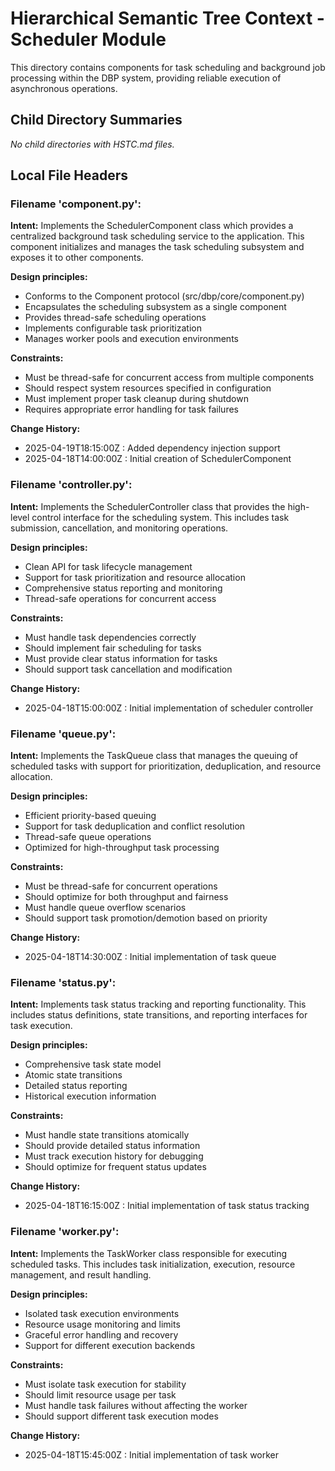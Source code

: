 # Hierarchical Semantic Tree Context - Scheduler Module

This directory contains components for task scheduling and background job processing within the DBP system, providing reliable execution of asynchronous operations.

## Child Directory Summaries
*No child directories with HSTC.md files.*

## Local File Headers

### Filename 'component.py':
**Intent:** Implements the SchedulerComponent class which provides a centralized background task scheduling service to the application. This component initializes and manages the task scheduling subsystem and exposes it to other components.

**Design principles:**
- Conforms to the Component protocol (src/dbp/core/component.py)
- Encapsulates the scheduling subsystem as a single component
- Provides thread-safe scheduling operations
- Implements configurable task prioritization
- Manages worker pools and execution environments

**Constraints:**
- Must be thread-safe for concurrent access from multiple components
- Should respect system resources specified in configuration
- Must implement proper task cleanup during shutdown
- Requires appropriate error handling for task failures

**Change History:**
- 2025-04-19T18:15:00Z : Added dependency injection support
- 2025-04-18T14:00:00Z : Initial creation of SchedulerComponent

### Filename 'controller.py':
**Intent:** Implements the SchedulerController class that provides the high-level control interface for the scheduling system. This includes task submission, cancellation, and monitoring operations.

**Design principles:**
- Clean API for task lifecycle management
- Support for task prioritization and resource allocation
- Comprehensive status reporting and monitoring
- Thread-safe operations for concurrent access

**Constraints:**
- Must handle task dependencies correctly
- Should implement fair scheduling for tasks
- Must provide clear status information for tasks
- Should support task cancellation and modification

**Change History:**
- 2025-04-18T15:00:00Z : Initial implementation of scheduler controller

### Filename 'queue.py':
**Intent:** Implements the TaskQueue class that manages the queuing of scheduled tasks with support for prioritization, deduplication, and resource allocation.

**Design principles:**
- Efficient priority-based queuing
- Support for task deduplication and conflict resolution
- Thread-safe queue operations
- Optimized for high-throughput task processing

**Constraints:**
- Must be thread-safe for concurrent operations
- Should optimize for both throughput and fairness
- Must handle queue overflow scenarios
- Should support task promotion/demotion based on priority

**Change History:**
- 2025-04-18T14:30:00Z : Initial implementation of task queue

### Filename 'status.py':
**Intent:** Implements task status tracking and reporting functionality. This includes status definitions, state transitions, and reporting interfaces for task execution.

**Design principles:**
- Comprehensive task state model
- Atomic state transitions
- Detailed status reporting
- Historical execution information

**Constraints:**
- Must handle state transitions atomically
- Should provide detailed status information
- Must track execution history for debugging
- Should optimize for frequent status updates

**Change History:**
- 2025-04-18T16:15:00Z : Initial implementation of task status tracking

### Filename 'worker.py':
**Intent:** Implements the TaskWorker class responsible for executing scheduled tasks. This includes task initialization, execution, resource management, and result handling.

**Design principles:**
- Isolated task execution environments
- Resource usage monitoring and limits
- Graceful error handling and recovery
- Support for different execution backends

**Constraints:**
- Must isolate task execution for stability
- Should limit resource usage per task
- Must handle task failures without affecting the worker
- Should support different task execution modes

**Change History:**
- 2025-04-18T15:45:00Z : Initial implementation of task worker
